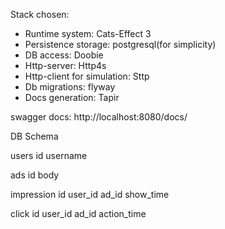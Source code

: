 Stack chosen: 
  - Runtime system: Cats-Effect 3
  - Persistence storage: postgresql(for simplicity)
  - DB access: Doobie
  - Http-server: Http4s
  - Http-client for simulation: Sttp
  - Db migrations: flyway
  - Docs generation: Tapir 

swagger docs: http://localhost:8080/docs/

DB Schema 
  
  users
    id 
    username

  ads
    id 
    body
  
  impression
    id 
    user_id 
    ad_id 
    show_time 

  click 
    id 
    user_id 
    ad_id 
    action_time  
    